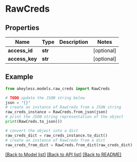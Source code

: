 # RawCreds


## Properties

Name | Type | Description | Notes
------------ | ------------- | ------------- | -------------
**access_id** | **str** |  | [optional] 
**access_key** | **str** |  | [optional] 

## Example

```python
from akeyless.models.raw_creds import RawCreds

# TODO update the JSON string below
json = "{}"
# create an instance of RawCreds from a JSON string
raw_creds_instance = RawCreds.from_json(json)
# print the JSON string representation of the object
print(RawCreds.to_json())

# convert the object into a dict
raw_creds_dict = raw_creds_instance.to_dict()
# create an instance of RawCreds from a dict
raw_creds_from_dict = RawCreds.from_dict(raw_creds_dict)
```
[[Back to Model list]](../README.md#documentation-for-models) [[Back to API list]](../README.md#documentation-for-api-endpoints) [[Back to README]](../README.md)


